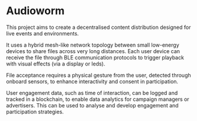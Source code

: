 # Audioworm

This project aims to create a decentralised content distribution designed for live events and environments. 

It uses a hybrid mesh-like network topology between small low-energy devices to share files across very long distances. Each user device can receive the file through BLE communication protocols to trigger playback with visual effects (via a display or leds).

File acceptance requires a physical gesture from the user, detected through onboard sensors, to enhance interactivity and consent in participation.

User engagement data, such as time of interaction, can be logged and tracked in a blockchain, to enable data analytics for campaign managers or advertisers. This can be used to analyse and develop engagement and participation strategies.
